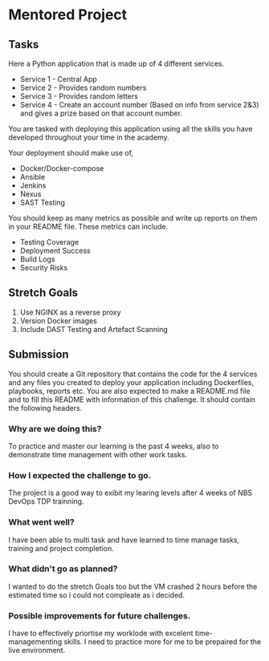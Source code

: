 # Mentored Project
 
## Tasks
 
Here a Python application that is made up of 4 different services.
 
- Service 1 - Central App
- Service 2 - Provides random numbers
- Service 3 - Provides random letters
- Service 4 - Create an account number (Based on info from service 2&3) and gives a prize based on that account number.
 
You are tasked with deploying this application using all the skills you have developed throughout your time in the academy.
 
Your deployment should make use of,
 
- Docker/Docker-compose
- Ansible
- Jenkins
- Nexus
- SAST Testing
 
You should keep as many metrics as possible and write up reports on them in your README file. These metrics can include.
 
- Testing Coverage
- Deployment Success
- Build Logs
- Security Risks
 
## Stretch Goals
 
1. Use NGINX as a reverse proxy
2. Version Docker images
3. Include DAST Testing and Artefact Scanning
 
## Submission
You should create a Git repository that contains the code for the 4 services and any files you created to deploy your application including Dockerfiles, playbooks, reports etc.
You are also expected to make a README.md file and to fill this README with information of this challenge. It should contain the following headers.

### Why are we doing this?

To practice and master our learning is the past 4 weeks, also to demonstrate time management with other work tasks.

### How I expected the challenge to go.

The project is a good way to exibit my learing levels after 4 weeks of NBS DevOps TDP trainning.

### What went well?

I have been able to multi task and have learned to time manage tasks, training and project completion. 

### What didn't go as planned?

I wanted to do the stretch Goals too but the VM crashed 2 hours before the estimated time so i could not compleate as i decided.

### Possible improvements for future challenges.

I have to effectively priortise my worklode with excelent time-managementing skills.
I need to practice more for me to be prepaired for the live environment.

  
